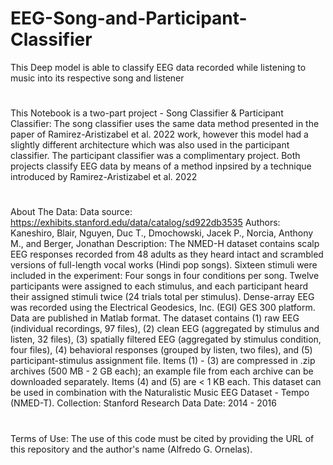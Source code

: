# EEG-Song-and-Participant-Classifier
This Deep model is able to classify EEG data recorded while listening to music into its respective song and listener

#
This Notebook is a two-part project - Song Classifier & Participant Classifier:
The song classifier uses the same data method presented in the paper of Ramirez-Aristizabel et al. 2022 work, however this model had a slightly different architecture which was also used in the participant classifier. The participant classifier was a complimentary project. Both projects classify EEG data by means of a method inpsired by a technique introduced by Ramirez-Aristizabel et al. 2022

#
About The Data:
Data source: https://exhibits.stanford.edu/data/catalog/sd922db3535
Authors: Kaneshiro, Blair, Nguyen, Duc T., Dmochowski, Jacek P., Norcia, Anthony M., and Berger, Jonathan
Description: The NMED-H dataset contains scalp EEG responses recorded from 48 adults as they heard intact and scrambled versions of full-length vocal works (Hindi pop songs). Sixteen stimuli were included in the experiment: Four songs in four conditions per song. Twelve participants were assigned to each stimulus, and each participant heard their assigned stimuli twice (24 trials total per stimulus). Dense-array EEG was recorded using the Electrical Geodesics, Inc. (EGI) GES 300 platform. Data are published in Matlab format. The dataset contains (1) raw EEG (individual recordings, 97 files), (2) clean EEG (aggregated by stimulus and listen, 32 files), (3) spatially filtered EEG (aggregated by stimulus condition, four files), (4) behavioral responses (grouped by listen, two files), and (5) participant-stimulus assignment file. Items (1) - (3) are compressed in .zip archives (500 MB - 2 GB each); an example file from each archive can be downloaded separately. Items (4) and (5) are < 1 KB each. This dataset can be used in combination with the Naturalistic Music EEG Dataset - Tempo (NMED-T).
Collection: Stanford Research Data
Date: 2014 - 2016

#
Terms of Use:
The use of this code must be cited by providing the URL of this repository and the author's name (Alfredo G. Ornelas).
